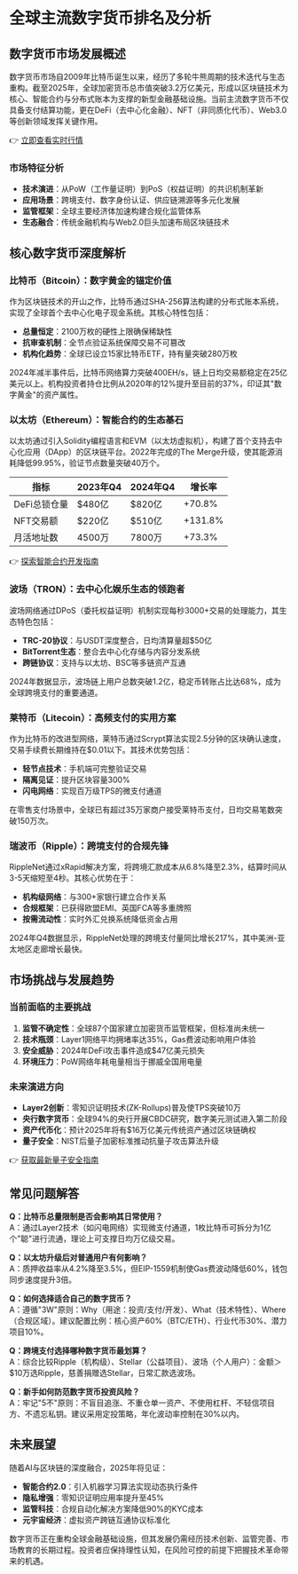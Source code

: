 # 全球主流数字货币排名及分析

## 数字货币市场发展概述

数字货币市场自2009年比特币诞生以来，经历了多轮牛熊周期的技术迭代与生态重构。截至2025年，全球加密货币总市值突破3.2万亿美元，形成以区块链技术为核心、智能合约与分布式账本为支撑的新型金融基础设施。当前主流数字货币不仅具备支付结算功能，更在DeFi（去中心化金融）、NFT（非同质化代币）、Web3.0等创新领域发挥关键作用。

👉 [立即查看实时行情](https://bit.ly/okx_welcome)

### 市场特征分析
- **技术演进**：从PoW（工作量证明）到PoS（权益证明）的共识机制革新
- **应用场景**：跨境支付、数字身份认证、供应链溯源等多元化发展
- **监管框架**：全球主要经济体加速构建合规化监管体系
- **生态融合**：传统金融机构与Web2.0巨头加速布局区块链技术

## 核心数字货币深度解析

### 比特币（Bitcoin）：数字黄金的锚定价值

作为区块链技术的开山之作，比特币通过SHA-256算法构建的分布式账本系统，实现了全球首个去中心化电子现金系统。其核心特性包括：
- **总量恒定**：2100万枚的硬性上限确保稀缺性
- **抗审查机制**：全节点验证系统保障交易不可篡改
- **机构化趋势**：全球已设立15家比特币ETF，持有量突破280万枚

2024年减半事件后，比特币网络算力突破400EH/s，链上日均交易额稳定在25亿美元以上。机构投资者持仓比例从2020年的12%提升至目前的37%，印证其"数字黄金"的资产属性。

### 以太坊（Ethereum）：智能合约的生态基石

以太坊通过引入Solidity编程语言和EVM（以太坊虚拟机），构建了首个支持去中心化应用（DApp）的区块链平台。2022年完成的The Merge升级，使其能源消耗降低99.95%，验证节点数量突破40万个。

| 指标          | 2023年Q4 | 2024年Q4 | 增长率 |
|---------------|----------|----------|--------|
| DeFi总锁仓量 | $480亿   | $820亿   | +70.8% |
| NFT交易额    | $220亿   | $510亿   | +131.8%|
| 月活地址数   | 4500万   | 7800万   | +73.3% |

👉 [探索智能合约开发指南](https://bit.ly/okx_welcome)

### 波场（TRON）：去中心化娱乐生态的领跑者

波场网络通过DPoS（委托权益证明）机制实现每秒3000+交易的处理能力，其生态特色包括：
- **TRC-20协议**：与USDT深度整合，日均清算量超$50亿
- **BitTorrent生态**：整合去中心化存储与内容分发系统
- **跨链协议**：支持与以太坊、BSC等多链资产互通

2024年数据显示，波场链上用户总数突破1.2亿，稳定币转账占比达68%，成为全球跨境支付的重要通道。

### 莱特币（Litecoin）：高频支付的实用方案

作为比特币的改进型网络，莱特币通过Scrypt算法实现2.5分钟的区块确认速度，交易手续费长期维持在$0.01以下。其技术优势包括：
- **轻节点技术**：手机端可完整验证交易
- **隔离见证**：提升区块容量300%
- **闪电网络**：实现百万级TPS的微支付通道

在零售支付场景中，全球已有超过35万家商户接受莱特币支付，日均交易笔数突破150万次。

### 瑞波币（Ripple）：跨境支付的合规先锋

RippleNet通过xRapid解决方案，将跨境汇款成本从6.8%降至2.3%，结算时间从3-5天缩短至4秒。其核心优势在于：
- **机构级网络**：与300+家银行建立合作关系
- **合规框架**：已获得欧盟EMI、英国FCA等多重牌照
- **按需流动性**：实时外汇兑换系统降低资金占用

2024年Q4数据显示，RippleNet处理的跨境支付量同比增长217%，其中美洲-亚太地区走廊增长最快。

## 市场挑战与发展趋势

### 当前面临的主要挑战
1. **监管不确定性**：全球87个国家建立加密货币监管框架，但标准尚未统一
2. **技术瓶颈**：Layer1网络平均拥堵率达35%，Gas费波动影响用户体验
3. **安全威胁**：2024年DeFi攻击事件造成$47亿美元损失
4. **环境压力**：PoW网络年耗电量相当于挪威全国用电量

### 未来演进方向
- **Layer2创新**：零知识证明技术(ZK-Rollups)普及使TPS突破10万
- **央行数字货币**：全球94%的央行开展CBDC研究，数字美元测试进入第二阶段
- **资产代币化**：预计2025年将有$16万亿美元传统资产通过区块链确权
- **量子安全**：NIST后量子加密标准推动抗量子攻击算法升级

👉 [获取最新量子安全指南](https://bit.ly/okx_welcome)

## 常见问题解答

**Q：比特币总量限制是否会影响其日常使用？**  
A：通过Layer2技术（如闪电网络）实现微支付通道，1枚比特币可拆分为1亿个"聪"进行流通，理论上可支撑日均万亿级交易。

**Q：以太坊升级后对普通用户有何影响？**  
A：质押收益率从4.2%降至3.5%，但EIP-1559机制使Gas费波动降低60%，钱包同步速度提升3倍。

**Q：如何选择适合自己的数字货币？**  
A：遵循"3W"原则：Why（用途：投资/支付/开发）、What（技术特性）、Where（合规区域）。建议配置比例：核心资产60%（BTC/ETH）、行业代币30%、潜力项目10%。

**Q：跨境支付选择哪种数字货币最划算？**  
A：综合比较Ripple（机构级）、Stellar（公益项目）、波场（个人用户）：金额＞$10万选Ripple，慈善捐赠选Stellar，日常汇款选波场。

**Q：新手如何防范数字货币投资风险？**  
A：牢记"5不"原则：不盲目追涨、不重仓单一资产、不使用杠杆、不轻信项目方、不遗忘私钥。建议采用定投策略，年化波动率控制在30%以内。

## 未来展望

随着AI与区块链的深度融合，2025年将见证：
- **智能合约2.0**：引入机器学习算法实现动态执行条件
- **隐私增强**：零知识证明应用率提升至45%
- **监管科技**：合规自动化解决方案降低90%的KYC成本
- **元宇宙经济**：虚拟资产跨链互通协议标准化

数字货币正在重构全球金融基础设施，但其发展仍需经历技术创新、监管完善、市场教育的长期过程。投资者应保持理性认知，在风险可控的前提下把握技术革命带来的机遇。